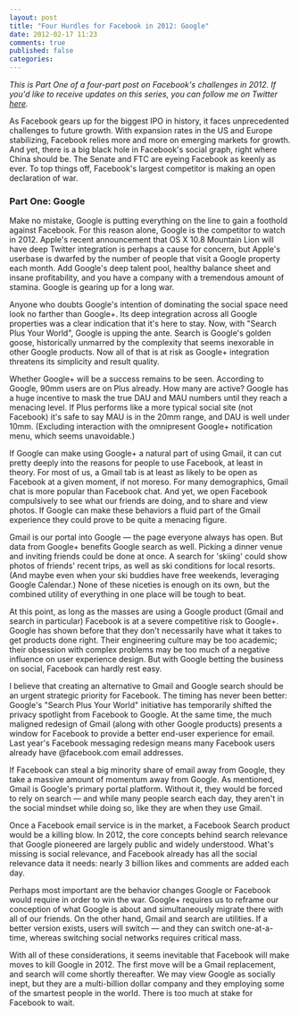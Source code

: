 ```yaml
---
layout: post
title: "Four Hurdles for Facebook in 2012: Google"
date: 2012-02-17 11:23
comments: true
published: false
categories: 
---
```


*This is Part One of a four-part post on Facebook's challenges in 2012. If you'd
like to receive updates on this series, you can follow me on Twitter
[here](https://twitter.com/paulrosania).*

As Facebook gears up for the biggest IPO in history, it faces unprecedented
challenges to future growth. With expansion rates in the US and Europe stabilizing,
Facebook relies more and more on emerging markets for growth.  And yet, there is
a big black hole in Facebook's social graph, right where China should be. The
Senate and FTC are eyeing Facebook as keenly as ever. To top things off,
Facebook's largest competitor is making an open declaration of war.

### Part One: Google

Make no mistake, Google is putting everything on the line to gain a foothold
against Facebook. For this reason alone, Google is the competitor to watch in 2012.
Apple's recent announcement that OS X 10.8 Mountain Lion will have deep Twitter
integration is perhaps a cause for concern, but Apple's userbase is dwarfed by
the number of people that visit a Google property each month. Add Google's deep
talent pool, healthy balance sheet and insane profitability, and you have a
company with a tremendous amount of stamina. Google is gearing up for a long war.

Anyone who doubts Google's intention of dominating the social space need look no
farther than Google+.  Its deep integration across all Google properties was a
clear indication that it's here to stay. Now, with "Search Plus Your World",
Google is upping the ante. Search is Google's golden goose, historically
unmarred by the complexity that seems inexorable in other Google products. Now
all of that is at risk as Google+ integration threatens its simplicity and result
quality.

Whether Google+ will be a success remains to be seen.  According to Google, 90mm
users are on Plus already. How many are active? Google has a huge incentive to
mask the true DAU and MAU numbers until they reach a menacing level.  If Plus
performs like a more typical social site (not Facebook) it's safe to say MAU is
in the 20mm range, and DAU is well under 10mm. (Excluding interaction with the
omnipresent Google+ notification menu, which seems unavoidable.)

If Google can make using Google+ a natural part of using Gmail, it can cut
pretty deeply into the reasons for people to use Facebook, at least in theory.
For most of us, a Gmail tab is at least as likely to be open as Facebook at a
given moment, if not moreso. For many demographics, Gmail chat is more popular
than Facebook chat. And yet, we open Facebook compulsively to see what our
friends are doing, and to share and view photos. If Google can make these
behaviors a fluid part of the Gmail experience they could prove to be quite a
menacing figure.

Gmail is our portal into Google &mdash; the page everyone always has open. But
data from Google+ benefits Google search as well. Picking a dinner venue and
inviting friends could be done at once. A search for 'skiing' could show photos
of friends' recent trips, as well as ski conditions for local resorts. (And
maybe even when your ski buddies have free weekends, leveraging Google Calendar.)
None of these niceties is enough on its own, but the combined utility of
everything in one place will be tough to beat.

At this point, as long as the masses are using a Google product (Gmail and
search in particular) Facebook is at a severe competitive risk to Google+.
Google has shown before that they don't necessarily have what it takes to get
products done right. Their engineering culture may be too academic; their
obsession with complex problems may be too much of a negative influence on user
experience design. But with Google betting the business on social, Facebook can
hardly rest easy.

I believe that creating an alternative to Gmail and Google search should be an
urgent strategic priority for Facebook. The timing has never been better:
Google's "Search Plus Your World" initiative has temporarily shifted the privacy
spotlight from Facebook to Google. At the same time, the much maligned redesign
of Gmail (along with other Google products) presents a window for Facebook to
provide a better end-user experience for email. Last year's Facebook messaging
redesign means many Facebook users already have @facebook.com email addresses.

If Facebook can steal a big minority share of email away from Google, they take
a massive amount of momentum away from Google. As mentioned, Gmail is Google's
primary portal platform. Without it, they would be forced to rely on search
&mdash; and while many people search each day, they aren't in the social mindset
while doing so, like they are when they use Gmail.

Once a Facebook email service is in the market, a Facebook Search product would
be a killing blow. In 2012, the core concepts behind search relevance that
Google pioneered are largely public and widely understood. What's missing is
social relevance, and Facebook already has all the social relevance data it
needs: nearly 3 billion likes and comments are added each day.

Perhaps most important are the behavior changes Google or Facebook would require
in order to win the war. Google+ requires us to reframe our conception of what
Google is about and simultaneously migrate there with all of our friends. On the
other hand, Gmail and search are utilities. If a better version exists, users
will switch &mdash; and they can switch one-at-a-time, whereas switching social
networks requires critical mass.

With all of these considerations, it seems inevitable that Facebook will make
moves to kill Google in 2012.  The first move will be a Gmail replacement, and
search will come shortly thereafter.  We may view Google as socially inept, but
they are a multi-billion dollar company and they employing some of the smartest
people in the world. There is too much at stake for Facebook to wait.
